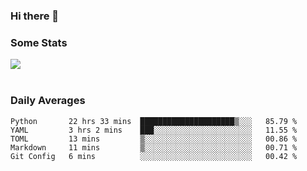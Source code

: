 ### Hi there 👋

<!--
**haruishi43/haruishi43** is a ✨ _special_ ✨ repository because its `README.md` (this file) appears on your GitHub profile.

Here are some ideas to get you started:

- 🔭 I’m currently working on ...
- 🌱 I’m currently learning ...
- 👯 I’m looking to collaborate on ...
- 🤔 I’m looking for help with ...
- 💬 Ask me about ...
- 📫 How to reach me: ...
- 😄 Pronouns: ...
- ⚡ Fun fact: ...
-->

### Some Stats
<div>
  <img align="center" src="https://github-readme-stats.vercel.app/api?username=haruishi43&count_private=true&show_icons=true" />
</div>

</br>

### Daily Averages

<!--START_SECTION:waka-->
```text
Python       22 hrs 33 mins  █████████████████████▒░░░   85.79 % 
YAML         3 hrs 2 mins    ███░░░░░░░░░░░░░░░░░░░░░░   11.55 % 
TOML         13 mins         ▒░░░░░░░░░░░░░░░░░░░░░░░░   00.86 % 
Markdown     11 mins         ▒░░░░░░░░░░░░░░░░░░░░░░░░   00.71 % 
Git Config   6 mins          ░░░░░░░░░░░░░░░░░░░░░░░░░   00.42 % 
```
<!--END_SECTION:waka-->
